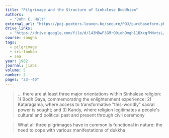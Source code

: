```yaml
---
title: "Pilgrimage and the Structure of Sinhalese Buddhism"
authors:
  - "John C. Holt"
external_url: "https://poj.peeters-leuven.be/secure/POJ/purchaseform.php?id=3286306&sid="
drive_links:
  - "https://drive.google.com/file/d/143M8wF3GMrO0iohOmgh11BXxqfMNvtsL/view?usp=drivesdk"
course: sangha
tags:
  - pilgrimage
  - sri-lankan
  - sea
year: 1982
journal: jiabs
volume: 5
number: 2
pages: "23--40"
---
```


> … there are at least three major orientations within Sinhalese religion: 1) Bodh Gaya, commemorating the enlightenment experience; 2) Kataragama, where access to transformative "this-worldly" sacral power is sought; and 3) Kandy, where religion legitimates a people's cultural and political past and present through civil ceremony

> What all three pilgrimages have in common is functional in nature: the need to cope with various manifestations of dukkha
